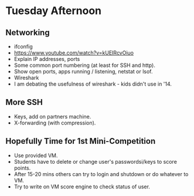 # Tuesday Afternoon
## Networking
- ifconfig
- https://www.youtube.com/watch?v=kUEIRcvOiuo
- Explain IP addresses, ports
- Some common port numbering (at least for SSH and http).
- Show open ports, apps running / listening, netstat or lsof.
- Wireshark
- I am debating the usefulness of wireshark -  kids didn't use in '14.

## More SSH
- Keys, add on partners machine.
- X-forwarding (with compression).


## Hopefully Time for 1st Mini-Competition
- Use provided VM.
- Students have to delete or change user's passwordsi/keys to score points.
- After 15-20 mins others can try to login and shutdown or do whatever to VM.
- Try to write on VM score engine to check status of user.
